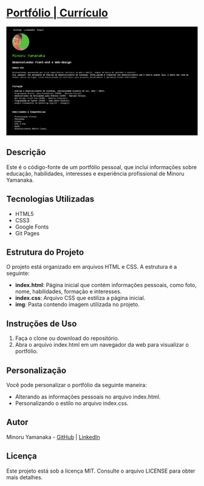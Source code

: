 # [Portfólio  | Currículo](https://minoru-yamanaka.github.io/cv/)

![site](img/site.png)

## Descrição
Este é o código-fonte de um portfólio pessoal, que inclui informações sobre educação, habilidades, interesses e experiência profissional de Minoru Yamanaka.

## Tecnologias Utilizadas
- HTML5
- CSS3
- Google Fonts
- Git Pages

## Estrutura do Projeto
O projeto está organizado em arquivos HTML e CSS. A estrutura é a seguinte:

- **index.html**: Página inicial que contém informações pessoais, como foto, nome, habilidades, formação e interesses.
- **index.css**: Arquivo CSS que estiliza a página inicial.
- **img**: Pasta contendo imagem utilizada no projeto.

## Instruções de Uso
1. Faça o clone ou download do repositório.
2. Abra o arquivo index.html em um navegador da web para visualizar o portfólio.

## Personalização
Você pode personalizar o portfólio da seguinte maneira:
- Alterando as informações pessoais no arquivo index.html.
- Personalizando o estilo no arquivo index.css.

## Autor
Minoru Yamanaka - [GitHub](https://github.com/Minoru-Yamanaka) | [LinkedIn](https://www.linkedin.com/in/minoru-yamanaka/)

## Licença
Este projeto está sob a licença MIT. Consulte o arquivo LICENSE para obter mais detalhes.
